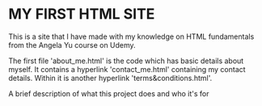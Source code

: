 
# MY FIRST HTML SITE
This is a site that I have made with my knowledge on HTML fundamentals from the Angela Yu course on Udemy.

The first file 'about_me.html' is the code which has basic details about myself. It contains a hyperlink 'contact_me.html' containing my contact details. Within it is another hyperlink 'terms&conditions.html'.

A brief description of what this project does and who it's for


